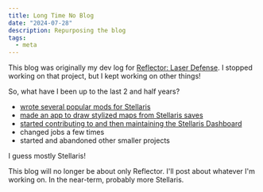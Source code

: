 ```yaml
---
title: Long Time No Blog
date: "2024-07-28"
description: Repurposing the blog
tags:
  - meta
---
```


This blog was originally my dev log for <a target="_blank" href="https://oatmealproblem.itch.io/reflector">Reflector: Laser Defense</a>. I stopped working on that project, but I kept working on other things!

So, what have I been up to the last 2 and half years?

- <a target="_blank" href="https://steamcommunity.com/id/OatmealProblem/myworkshopfiles/?appid=281990">wrote several popular mods for Stellaris</a>
- <a target="_blank" href="https://github.com/oatmealproblem/stellarmaps">made an app to draw stylized maps from Stellaris saves</a>
- <a target="_blank" href="https://github.com/eliasdoehne/stellaris-dashboard">started contributing to and then maintaining the Stellaris Dashboard</a>
- changed jobs a few times
- started and abandoned other smaller projects

I guess mostly Stellaris!

This blog will no longer be about only Reflector. I'll post about whatever I'm working on. In the near-term, probably more Stellaris.
